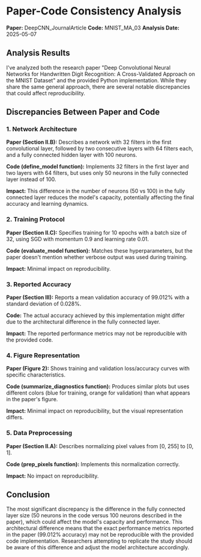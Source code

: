# Paper-Code Consistency Analysis

**Paper:** DeepCNN_JournalArticle
**Code:** MNIST_MA_03
**Analysis Date:** 2025-05-07

## Analysis Results

I've analyzed both the research paper "Deep Convolutional Neural Networks for Handwritten Digit Recognition: A Cross-Validated Approach on the MNIST Dataset" and the provided Python implementation. While they share the same general approach, there are several notable discrepancies that could affect reproducibility.

## Discrepancies Between Paper and Code

### 1. Network Architecture
**Paper (Section II.B):** Describes a network with 32 filters in the first convolutional layer, followed by two consecutive layers with 64 filters each, and a fully connected hidden layer with 100 neurons.

**Code (define_model function):** Implements 32 filters in the first layer and two layers with 64 filters, but uses only 50 neurons in the fully connected layer instead of 100.

**Impact:** This difference in the number of neurons (50 vs 100) in the fully connected layer reduces the model's capacity, potentially affecting the final accuracy and learning dynamics.

### 2. Training Protocol
**Paper (Section II.C):** Specifies training for 10 epochs with a batch size of 32, using SGD with momentum 0.9 and learning rate 0.01.

**Code (evaluate_model function):** Matches these hyperparameters, but the paper doesn't mention whether verbose output was used during training.

**Impact:** Minimal impact on reproducibility.

### 3. Reported Accuracy
**Paper (Section III):** Reports a mean validation accuracy of 99.012% with a standard deviation of 0.028%.

**Code:** The actual accuracy achieved by this implementation might differ due to the architectural difference in the fully connected layer.

**Impact:** The reported performance metrics may not be reproducible with the provided code.

### 4. Figure Representation
**Paper (Figure 2):** Shows training and validation loss/accuracy curves with specific characteristics.

**Code (summarize_diagnostics function):** Produces similar plots but uses different colors (blue for training, orange for validation) than what appears in the paper's figure.

**Impact:** Minimal impact on reproducibility, but the visual representation differs.

### 5. Data Preprocessing
**Paper (Section II.A):** Describes normalizing pixel values from [0, 255] to [0, 1].

**Code (prep_pixels function):** Implements this normalization correctly.

**Impact:** No impact on reproducibility.

## Conclusion

The most significant discrepancy is the difference in the fully connected layer size (50 neurons in the code versus 100 neurons described in the paper), which could affect the model's capacity and performance. This architectural difference means that the exact performance metrics reported in the paper (99.012% accuracy) may not be reproducible with the provided code implementation. Researchers attempting to replicate the study should be aware of this difference and adjust the model architecture accordingly.